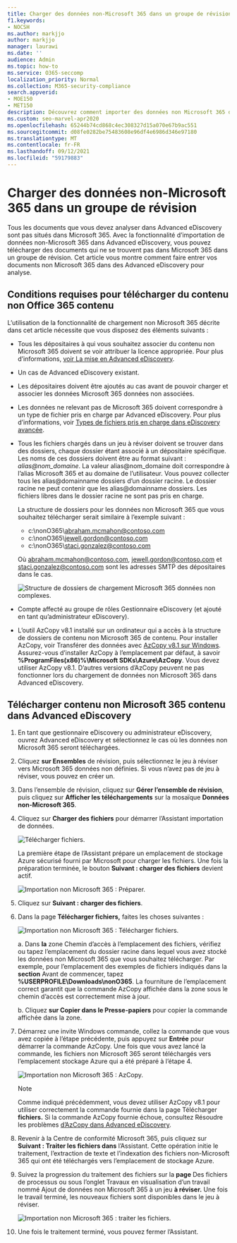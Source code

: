 ```yaml
---
title: Charger des données non-Microsoft 365 dans un groupe de révision
f1.keywords:
- NOCSH
ms.author: markjjo
author: markjjo
manager: laurawi
ms.date: ''
audience: Admin
ms.topic: how-to
ms.service: O365-seccomp
localization_priority: Normal
ms.collection: M365-security-compliance
search.appverid:
- MOE150
- MET150
description: Découvrez comment importer des données non Microsoft 365 dans un groupe de révision pour analyse dans Advanced eDiscovery cas.
ms.custom: seo-marvel-apr2020
ms.openlocfilehash: 65244b74cd868c4ec308327d15a070e67b9ac551
ms.sourcegitcommit: d08fe0282be75483608e96df4e6986d346e97180
ms.translationtype: MT
ms.contentlocale: fr-FR
ms.lasthandoff: 09/12/2021
ms.locfileid: "59179883"
---
```

# <a name="load-non-microsoft-365-data-into-a-review-set"></a>Charger des données non-Microsoft 365 dans un groupe de révision

Tous les documents que vous devez analyser dans Advanced eDiscovery sont pas situés dans Microsoft 365. Avec la fonctionnalité d’importation de données non-Microsoft 365 dans Advanced eDiscovery, vous pouvez télécharger des documents qui ne se trouvent pas dans Microsoft 365 dans un groupe de révision. Cet article vous montre comment faire entrer vos documents non Microsoft 365 dans des Advanced eDiscovery pour analyse.

## <a name="requirements-to-upload-non-office-365-content"></a>Conditions requises pour télécharger du contenu non Office 365 contenu

L’utilisation de la fonctionnalité de chargement non Microsoft 365 décrite dans cet article nécessite que vous disposez des éléments suivants :

- Tous les dépositaires à qui vous souhaitez associer du contenu non Microsoft 365 doivent se voir attribuer la licence appropriée. Pour plus d’informations, [voir La mise en Advanced eDiscovery](get-started-with-advanced-ediscovery.md#step-1-verify-and-assign-appropriate-licenses).

- Un cas de Advanced eDiscovery existant.

- Les dépositaires doivent être ajoutés au cas avant de pouvoir charger et associer les données Microsoft 365 données non associées.

- Les données ne relevant pas de Microsoft 365 doivent correspondre à un type de fichier pris en charge par Advanced eDiscovery. Pour plus d’informations, voir [Types de fichiers pris en charge dans eDiscovery avancée](supported-filetypes-ediscovery20.md).

- Tous les fichiers chargés dans un jeu à réviser doivent se trouver dans des dossiers, chaque dossier étant associé à un dépositaire spécifique. Les noms de ces dossiers doivent être au format suivant : *alias@nom_domaine*. La valeur alias@nom_domaine doit correspondre à l’alias Microsoft 365 et au domaine de l’utilisateur. Vous pouvez collecter tous les alias@domainname dossiers d’un dossier racine. Le dossier racine ne peut contenir que les alias@domainname dossiers. Les fichiers libres dans le dossier racine ne sont pas pris en charge.

   La structure de dossiers pour les données non Microsoft 365 que vous souhaitez télécharger serait similaire à l’exemple suivant :

   - c:\nonO365\abraham.mcmahon@contoso.com
   - c:\nonO365\jewell.gordon@contoso.com
   - c:\nonO365\staci.gonzalez@contoso.com

   Où abraham.mcmahon@contoso.com, jewell.gordon@contoso.com et staci.gonzalez@contoso.com sont les adresses SMTP des dépositaires dans le cas.

   ![Structure de dossiers de chargement Microsoft 365 données non complexes.](../media/3f2dde84-294e-48ea-b44b-7437bd25284c.png)

- Compte affecté au groupe de rôles Gestionnaire eDiscovery (et ajouté en tant qu’administrateur eDiscovery).

- L’outil AzCopy v8.1 installé sur un ordinateur qui a accès à la structure de dossiers de contenu non Microsoft 365 de contenu. Pour installer AzCopy, voir Transférer des données avec [AzCopy v8.1 sur Windows](/previous-versions/azure/storage/storage-use-azcopy). Assurez-vous d’installer AzCopy à l’emplacement par défaut, à savoir **%ProgramFiles(x86)%\Microsoft SDKs\Azure\AzCopy**. Vous devez utiliser AzCopy v8.1. D’autres versions d’AzCopy peuvent ne pas fonctionner lors du chargement de données non Microsoft 365 dans Advanced eDiscovery.


## <a name="upload-non-microsoft-365-content-into-advanced-ediscovery"></a>Télécharger contenu non Microsoft 365 contenu dans Advanced eDiscovery

1. En tant que gestionnaire eDiscovery ou administrateur eDiscovery, ouvrez Advanced eDiscovery et sélectionnez le cas où les données non Microsoft 365 seront téléchargées.  

2. Cliquez **sur Ensembles** de révision, puis sélectionnez le jeu à réviser vers Microsoft 365 données non définies.  Si vous n’avez pas de jeu à réviser, vous pouvez en créer un. 
 
3. Dans l’ensemble de révision, cliquez sur **Gérer l’ensemble de révision**, puis cliquez sur **Afficher les téléchargements** sur la mosaïque **Données non-Microsoft 365**.

4. Cliquez sur **Charger des fichiers** pour démarrer l’Assistant importation de données.

   ![Télécharger fichiers.](../media/574f4059-4146-4058-9df3-ec97cf28d7c7.png)

   La première étape de l’Assistant prépare un emplacement de stockage Azure sécurisé fourni par Microsoft pour charger les fichiers.  Une fois la préparation terminée, le bouton **Suivant : charger des fichiers** devient actif.

   ![Importation non Microsoft 365 : Préparer.](../media/0670a347-a578-454a-9b3d-e70ef47aec57.png)
 
5. Cliquez sur **Suivant : charger des fichiers**.

6. Dans la page **Télécharger fichiers,** faites les choses suivantes :

   ![Importation non Microsoft 365 : Télécharger fichiers.](../media/3ea53b5d-7f9b-4dfc-ba63-90a38c14d41a.png)

   a. Dans **la** zone Chemin d’accès à l’emplacement des fichiers, vérifiez ou tapez l’emplacement du dossier racine dans lequel vous avez stocké les données non Microsoft 365 que vous souhaitez télécharger. Par exemple, pour l’emplacement des exemples de fichiers indiqués dans la **section** Avant de commencer, tapez **%USERPROFILE\Downloads\nonO365**. La fourniture de l’emplacement correct garantit que la commande AzCopy affichée dans la zone sous le chemin d’accès est correctement mise à jour.

   b. Cliquez **sur Copier dans le Presse-papiers** pour copier la commande affichée dans la zone.

7. Démarrez une invite Windows commande, collez la commande que vous avez copiée à l’étape précédente, puis appuyez sur **Entrée** pour démarrer la commande AzCopy.  Une fois que vous avez lancé la commande, les fichiers non Microsoft 365 seront téléchargés vers l’emplacement stockage Azure qui a été préparé à l’étape 4.

   ![Importation non Microsoft 365 : AzCopy.](../media/504e2dbe-f36f-4f36-9b08-04aea85d8250.png)

   > [!NOTE]
   > Comme indiqué précédemment, vous devez utiliser AzCopy v8.1 pour utiliser correctement la commande fournie dans la page Télécharger **fichiers.** Si la commande AzCopy fournie échoue, consultez Résoudre les problèmes [d’AzCopy dans Advanced eDiscovery](troubleshooting-azcopy.md).

8. Revenir à la Centre de conformité Microsoft 365, puis cliquez sur **Suivant : Traiter les fichiers dans** l’Assistant.  Cette opération initie le traitement, l’extraction de texte et l’indexation des fichiers non-Microsoft 365 qui ont été téléchargés vers l’emplacement de stockage Azure.  

9. Suivez la progression du traitement des fichiers sur  la **page** Des fichiers de processus ou sous l’onglet Travaux en visualisation d’un travail nommé Ajout de données non Microsoft 365 à un jeu **à réviser.**  Une fois le travail terminé, les nouveaux fichiers sont disponibles dans le jeu à réviser.

   ![Importation non Microsoft 365 : traiter les fichiers.](../media/218b1545-416a-4a9f-9b25-3b70e8508f67.png)

10. Une fois le traitement terminé, vous pouvez fermer l’Assistant.